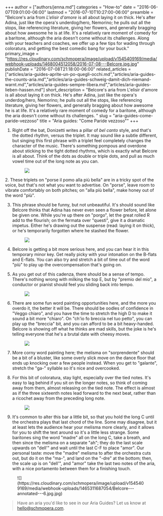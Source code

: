+++
author = ["authors/jenna.md"]
categories = "How-to"
date = "2016-06-07T09:01:00-06:00"
lastmod = "2016-07-10T10:27:00-06:00"
preamble = "Belcore's aria from *L'elisir d'amore* is all about laying it on thick. He's after Adina, just like the opera's underdog/hero, Nemorino; he pulls out all the stops, like referencing literature, giving her flowers, and generally bragging about how awesome he is at life. It's a relatively rare moment of comedy for a baritone, although the aria doesn't come without its challenges. Along with your teachers and coaches, we offer up a few tips for wading through coloratura, and getting the best comedic bang for your buck."
primary_image = "https://res.cloudinary.com/schmopera/image/upload/v1545409169/media/webhook-uploads/1468004512058/2016-07-08---Belcore.jpg.jpg"
publishDate = "2016-07-08T21:18:00-06:00"
related_articles = ["articles/aria-guides-aprite-un-po-quegli-occhi.md","articles/aria-guides-the-counts-aria.md","articles/aria-guides-schweig-damit-dich-niemand-warnt.md","articles/aria-guides-sempre-libera.md","articles/aria-guides-lieben-hassen.md"]
short_description = "Belcore&#039;s aria from L&#039;elisir d&#039;amore is all about laying it on thick. He&#039;s after Adina, just like the opera&#039;s underdog/hero, Nemorino; he pulls out all the stops, like referencing literature, giving her flowers, and generally bragging about how awesome he is at life. It&#039;s a relatively rare moment of comedy for a baritone, although the aria doesn&#039;t come without its challenges. "
slug = "aria-guides-come-paride-vezzoso"
title = "Aria guides: &quot;Come Paride vezzoso&quot;"
+++

1. Right off the bat, Donizetti writes a pillar of *bel canto* style, and that's the dotted rhythm, versus the triplet. It may sound like a subtle different, but singing this first phrase with a triplet feel completely changes the character of the music. There's something pompous and overdone about sticking to the tight dotted rhythms, which is exactly what Belcore is all about. Think of the dots as double or triple dots, and pull as much vowel time out of the long note as you can.<figure data-type="image">![](https://res.cloudinary.com/schmopera/image/upload/v1545409169/media/webhook-uploads/1465311641645/Belcore---annotated---1.jpg.jpg)
</figure>
2. These triplets on "porse il pomo alla più bella" are in a tricky spot of the voice, but that's not what you want to advertise. On "porse", leave room to vibrate comfortably on both pitches; on "alla più bella", make honey out of the word "più".

3. This phrase should be funny, but not unbeautiful. It's should sound like Belcore thinks that Adina has never even seen a flower before, let alone be given one. While you're up there on "porgo", let the great rolled R add to the flourish; on the fermata over "questi", give it a dramatic impetus. Either he's drawing out the suspense (read: laying it on thick), or he's temporarily forgotten where he stashed the flower.<figure data-type="image">![](https://res.cloudinary.com/schmopera/image/upload/v1545409169/media/webhook-uploads/1465311650181/Belcore---annotated---2.jpg.jpg)
</figure>

4. Belcore is getting a bit more serious here, and you can hear it in this temporary minor key. Get really picky with your intonation on the B-flats and E-flats. You can also try and stretch a bit of time out of the word "più" to play up the overcompensation that's going on.

5. As you get out of this cadenza, there should be a sense of tempo. There's nothing wrong with milking the top E, but by "premio del mio", a conductor or pianist should feel you sliding back into tempo.<figure data-type="image">![](https://res.cloudinary.com/schmopera/image/upload/v1545409169/media/webhook-uploads/1465311657760/Belcore---annotated---3.jpg.jpg)
</figure>

6. There are some fun word painting opportunities here, and the more you overdo it, the better it will be. There should be oodles of confidence in "Veggo chiaro", and you have the time to stretch the high D to make it sound a bit more "chiaro". On "ch'io fo breccia nel tuo petto", you can play up the "breccia" bit, and you can afford to be a bit heavy-handed. Belcore is showing off what he thinks are mad skills, but the joke is he's telling everyone that he's a brutal date with cheesy moves.<figure data-type="image">![](https://res.cloudinary.com/schmopera/image/upload/v1545409169/media/webhook-uploads/1465311668952/Belcore---annotated---4.jpg.jpg)
</figure>

7. More corny word painting here; the melisma on "sorprendente" should be a bit of a bluster, like some overly slick move on the dance floor that ends up knocking over a few people instead. When you get to "galante", stretch the "ga-" syllable so it's nice and overcooked.

8. For this bit of coloratura, stay light, especially over the tied notes. It's easy to lag behind if you sit on the longer notes, so think of coming away from them, almost releasing on the tied note. The effect is almost as if the three sixteenth notes lead forward to the next beat, rather than a ricochet away from the preceding long note.<figure data-type="image">![](https://res.cloudinary.com/schmopera/image/upload/v1545409169/media/webhook-uploads/1465311678153/Belcore---annotated---5.jpg.jpg)
</figure>

9. It's common to alter this bar a little bit, so that you hold the long C until the orchestra plays that last chord of the line. Some may disagree, but it at least lets the audience hear your melisma more clearly, and it allows for you to shift the text around so it's a little less strange. Some baritones sing the word "madre" all on the long C, take a breath, and then since the melisma on a separate "ah"; they do the last scale upwards on "dell'" and wait until the last C-F to place "amor". Our personal taste: move the "madre" melisma to after the orchestra cuts out, but do it on the "ma-", and land on the "-dre" at the bottom; then, the scale up is on "dell'", and "amor" take the last two notes of the aria, with a nice portamento between them for a finishing touch.

<figure data-type="image">![](https://res.cloudinary.com/schmopera/image/upload/v1545409169/media/webhook-uploads/1465311687054/Belcore---annotated---6.jpg.jpg)
</figure>

>Have an aria you'd like to see in our Aria Guides? Let us know at [hello@schmopera.com](mailto:hello@schmopera.com).

